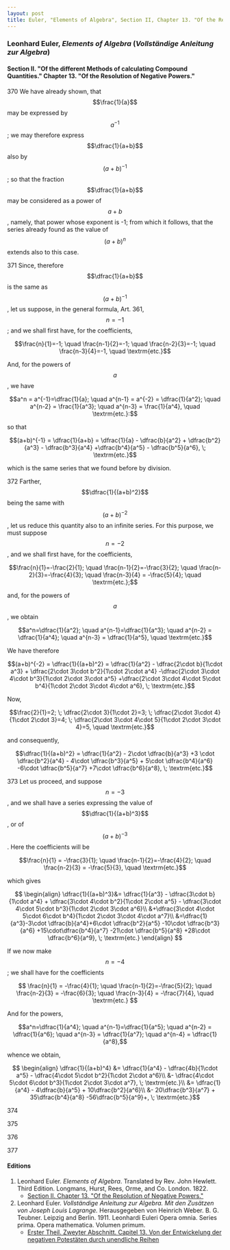 ```yaml
---
layout: post
title: Euler, "Elements of Algebra", Section II, Chapter 13. "Of the Resolution of Negative Powers."
---
```


### Leonhard Euler, *Elements of Algebra* (*Vollständige Anleitung zur Algebra*)

#### Section II. "Of the different Methods of calculating Compound Quantities." Chapter 13. "Of the Resolution of Negative Powers."

<span class="art">370</span> We have already shown, that $$\frac{1}{a}$$ may be expressed 
by $$a^{-1}$$; we may therefore express $$\dfrac{1}{a+b}$$ also by $$(a+b)^{-1}$$;
so that the fraction $$\dfrac{1}{a+b}$$ may be considered as a power of $$a+b$$,
namely, that power whose exponent is -1; from which it follows, that the series already found
as the value of $$(a+b)^n$$ extends also to this case.

<span class="art">371</span> Since, therefore $$\dfrac{1}{a+b}$$ is the same as $$(a+b)^{-1}$$,
let us suppose, in the general formula, <span class="art">Art. 361</span>, $$n=-1$$;
and we shall first have, for the coefficients,

$$\frac{n}{1}=-1; \quad \frac{n-1}{2}=-1; \quad \frac{n-2}{3}=-1; \quad \frac{n-3}{4}=-1, \quad \textrm{etc.}$$

And, for the powers of $$a$$, we have

$$a^n = a^{-1}=\dfrac{1}{a}; \quad
a^{n-1} = a^{-2} = \dfrac{1}{a^2}; \quad
a^{n-2} = \frac{1}{a^3}; \quad
a^{n-3} = \frac{1}{a^4}, \quad \textrm{etc.}:$$

so that

$$(a+b)^{-1} = \dfrac{1}{a+b} = \dfrac{1}{a} - \dfrac{b}{a^2} + \dfrac{b^2}{a^3} - \dfrac{b^3}{a^4}
+\dfrac{b^4}{a^5} - \dfrac{b^5}{a^6}, \; \textrm{etc.}$$

which is the same series that we found before by division.

<span class="art">372</span> Farther, $$\dfrac{1}{(a+b)^2}$$ being the same with $$(a+b)^{-2}$$, let
us reduce this quantity also to an infinite series. For this purpose,
we must suppose $$n=-2$$, and we shall first have, for the coefficients,

$$\frac{n}{1}=-\frac{2}{1}; \quad \frac{n-1}{2}=-\frac{3}{2}; \quad \frac{n-2}{3}=-\frac{4}{3}; \quad
\frac{n-3}{4} = -\frac{5}{4}; \quad \textrm{etc.};$$

and, for the powers of $$a$$, we obtain

$$a^n=\dfrac{1}{a^2}; \quad a^{n-1}=\dfrac{1}{a^3}; \quad a^{n-2} = \dfrac{1}{a^4}; \quad a^{n-3} =  \dfrac{1}{a^5},
\quad \textrm{etc.}$$

We have therefore

$$(a+b)^{-2} = \dfrac{1}{(a+b)^2} = \dfrac{1}{a^2} - \dfrac{2\cdot b}{1\cdot a^3} + \dfrac{2\cdot 3\cdot b^2}{1\cdot 2\cdot a^4}
-\dfrac{2\cdot 3\cdot 4\cdot b^3}{1\cdot 2\cdot 3\cdot a^5}
+\dfrac{2\cdot 3\cdot 4\cdot 5\cdot b^4}{1\cdot 2\cdot 3\cdot 4\cdot a^6},
\; \textrm{etc.}$$

Now,

$$\frac{2}{1}=2; \; \dfrac{2\cdot 3}{1\cdot 2}=3; \;
\dfrac{2\cdot 3\cdot 4}{1\cdot 2\cdot 3}=4; \;
\dfrac{2\cdot 3\cdot 4\cdot 5}{1\cdot 2\cdot 3\cdot 4}=5,
\quad \textrm{etc.}$$

and consequently,

$$\dfrac{1}{(a+b)^2} = \dfrac{1}{a^2} - 2\cdot \dfrac{b}{a^3}
+3 \cdot \dfrac{b^2}{a^4} - 4\cdot \dfrac{b^3}{a^5} + 5\cdot \dfrac{b^4}{a^6}
-6\cdot \dfrac{b^5}{a^7} +7\cdot \dfrac{b^6}{a^8},
\; \textrm{etc.}$$

<span class="art">373</span> Let us proceed, and suppose $$n=-3$$, and we shall
have a series expressing the value of $$\dfrac{1}{(a+b)^3}$$,
or of $$(a+b)^{-3}$$.
Here the coefficients will be

$$\frac{n}{1} = -\frac{3}{1}; \quad
\frac{n-1}{2}=-\frac{4}{2}; \quad
\frac{n-2}{3} = -\frac{5}{3}, \quad \textrm{etc.}$$

which gives

$$
\begin{align}
\dfrac{1}{(a+b)^3}&=
\dfrac{1}{a^3} - \dfrac{3\cdot b}{1\cdot a^4} + \dfrac{3\cdot 4\cdot b^2}{1\cdot 2\cdot a^5} - \dfrac{3\cdot 4\cdot 5\cdot b^3}{1\cdot 2\cdot 3\cdot a^6}\\
&+\dfrac{3\cdot 4\cdot 5\cdot 6\cdot b^4}{1\cdot 2\cdot 3\cdot 4\cdot a^7}\\
&=\dfrac{1}{a^3}-3\cdot \dfrac{b}{a^4}+6\cdot \dfrac{b^2}{a^5}
-10\cdot \dfrac{b^3}{a^6} 
+15\cdot\dfrac{b^4}{a^7}
-21\cdot \dfrac{b^5}{a^8}
+28\cdot \dfrac{b^6}{a^9},
\; \textrm{etc.}
\end{align}
$$

If we now make $$n=-4$$; we shall have for the
coefficients

$$
\frac{n}{1} = -\frac{4}{1}; \quad
\frac{n-1}{2}=-\frac{5}{2}; \quad
\frac{n-2}{3} = -\frac{6}{3}; \quad
\frac{n-3}{4} = -\frac{7}{4}, \quad \textrm{etc.}
$$

And for the powers,

$$a^n=\dfrac{1}{a^4}; \quad a^{n-1}=\dfrac{1}{a^5}; \quad a^{n-2} = \dfrac{1}{a^6}; \quad a^{n-3} =  \dfrac{1}{a^7}; \quad a^{n-4} = \dfrac{1}{a^8},$$

whence we obtain,

$$
\begin{align}
\dfrac{1}{(a+b)^4} &= \dfrac{1}{a^4} - \dfrac{4b}{1\cdot a^5} - \dfrac{4\cdot 5\cdot b^2}{1\cdot 2\cdot a^6}\\
&- \dfrac{4\cdot 5\cdot 6\cdot b^3}{1\cdot 2\cdot 3\cdot a^7}, \; \textrm{etc.}\\
&= \dfrac{1}{a^4} - 4\dfrac{b}{a^5} + 10\dfrac{b^2}{a^6}\\
&- 20\dfrac{b^3}{a^7} + 35\dfrac{b^4}{a^8}
-56\dfrac{b^5}{a^9}+, \; \textrm{etc.}$$

<span class="art">374</span>


<span class="art">375</span>


<span class="art">376</span>


<span class="art">377</span>

#### Editions

1. Leonhard Euler. *Elements of Algebra*. Translated by Rev. John Hewlett. Third Edition. Longmans, Hurst, Rees, Orme, and Co. London. 1822.
    - [Section II. Chapter 13. "Of the Resolution of Negative Powers."](/assets/euler/en/II-13.pdf)
2. Leonhard Euler. *Vollständige Anleitung zur Algebra. Mit den Zusätzen von Joseph Louis Lagrange.* Herausgegeben von Heinrich Weber. B. G. Teubner. Leipzig and Berlin. 1911. Leonhardi Euleri Opera omnia. Series prima. Opera mathematica. Volumen primum.
    - [Erster Theil. Zweyter Abschnitt. Capitel 13. Von der Entwickelung der negativen Potestäten durch unendliche Reihen](/assets/euler/de/I-II-13.pdf)